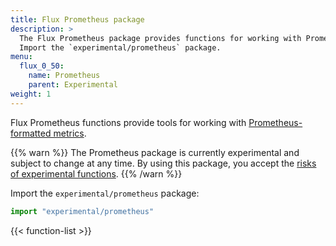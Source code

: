 ```yaml
---
title: Flux Prometheus package
description: >
  The Flux Prometheus package provides functions for working with Prometheus-formatted metrics.
  Import the `experimental/prometheus` package.
menu:
  flux_0_50:
    name: Prometheus
    parent: Experimental
weight: 1
---
```


Flux Prometheus functions provide tools for working with
[Prometheus-formatted metrics](https://prometheus.io/docs/instrumenting/exposition_formats/).

{{% warn %}}
The Prometheus package is currently experimental and subject to change at any time.
By using this package, you accept the [risks of experimental functions](/flux/v0.50/stdlib/experimental/#use-experimental-functions-at-your-own-risk).
{{% /warn %}}

Import the `experimental/prometheus` package:

```js
import "experimental/prometheus"
```

{{< function-list >}}
